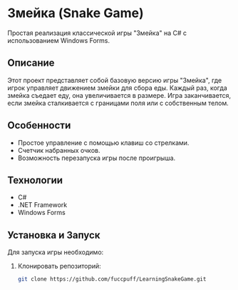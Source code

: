 # Змейка (Snake Game)

Простая реализация классической игры "Змейка" на C# с использованием Windows Forms.

## Описание

Этот проект представляет собой базовую версию игры "Змейка", где игрок управляет движением змейки для сбора еды. Каждый раз, когда змейка съедает еду, она увеличивается в размере. Игра заканчивается, если змейка сталкивается с границами поля или с собственным телом.

## Особенности

- Простое управление с помощью клавиш со стрелками.
- Счетчик набранных очков.
- Возможность перезапуска игры после проигрыша.

## Технологии

- C#
- .NET Framework
- Windows Forms

## Установка и Запуск

Для запуска игры необходимо:

1. Клонировать репозиторий:
   ```bash
   git clone https://github.com/fuccpuff/LearningSnakeGame.git
